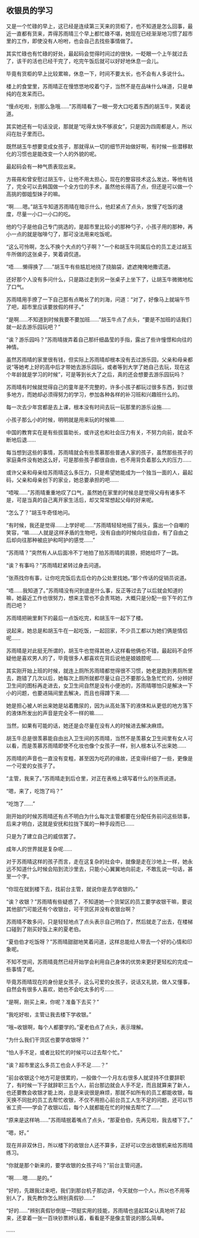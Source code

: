 ## 收银员的学习

又是一个忙碌的早上，这已经是连续第三天来的货柜了，也不知道是怎么回事，最近一直都有货来，弄得苏雨晴三个早上都忙碌不堪，她现在已经渐渐地习惯了超市里的工作，即使没有人吩咐，也会自己去找些事情做了。

其实忙碌也有忙碌的好处，最起码会觉得时间过的很快，一眨眼一个上午就过去了，该干的活也已经干完了，吃完午饭后就可以好好地休息一会儿。

毕竟有货柜的早上比较累嘛，休息一下，时间不要太长，也不会有人多说什么。

楼上的食堂里，苏雨晴正在慢悠悠地咬着勺子，当然不是在品味什么味道，只是单纯的在发呆而已。

“慢点吃啦，别那么急哦……”苏雨晴看了一眼一旁大口吃着东西的胡玉牛，笑着说道。

其实她还有一句话没说，那就是“吃得太快不够淑女”，只是因为四周都是人，所以闷在肚子里而已。

既然胡玉牛想要变成女孩子，那就得从一切的细节开始做好啊，有时候一些潜移默化的习惯也是能改变一个人的外貌的呢。

最起码会有一种气质表现出来。

方莜莜和曾安慰过胡玉牛，让他不用太担心，现在的整容技术这么发达，等他有钱了，完全可以去韩国做一个全方位的手术，虽然他长得高了点，但还是可以做一个高挑的御姐型妹子的嘛。

“啊……嗯。”胡玉牛知道苏雨晴在暗示什么，他赶紧点了点头，放慢了吃饭的速度，尽量一小口一小口的吃。

他的勺子是他自己专门挑选的，是超市里比较小的那种勺子，小孩子用的那种，再小一点的就是咖啡勺了，那可没法用来吃饭呢。

“这么可怜啊，怎么不换个大点的勺子啊？”一个和胡玉牛同属后仓的员工走过胡玉牛所做的这张桌子，笑着调侃道。

“唔……懒得换了……”胡玉牛有些尴尬地挠了挠脑袋，遮遮掩掩地撒谎道。

还好那个人没有多问什么，只是路过走到另一张桌子上坐下了，让胡玉牛微微地松了口气。

苏雨晴用手撩了一下自己那有点略长了的刘海，问道：“对了，好像马上就端午节了吧，超市里应该要放假的样子。”

“是啊……不知道到时候我要不要加班……”胡玉牛点了点头，“要是不加班的话我们就一起去游乐园玩吧？”

“诶？游乐园吗？”苏雨晴拨弄着自己那纤细晶莹的手指，露出了些许憧憬和向往的神情。

虽然苏雨晴的家里很有钱，但实际上苏雨晴却根本没有去过游乐园，父亲和母亲都说“等她考上好的高中后才带她去游乐园玩，或者等到大学了她自己去玩，现在这个年龄就是学习的时候”，可是等到长大了之后，真的还会想要去游乐园玩吗？

苏雨晴有时候就觉得自己的童年是不完整的，许多小孩子都玩过很多东西，到过很多地方，而她却必须得努力的学习，参加各种各样的补习班和兴趣班什么的。

每一次去少年宫都是去上课，根本没有时间去玩一玩那里的游乐设施……

小孩子那么小的时候，明明就是用来玩的时候嘛……

中国的教育实在是有些拔苗助长，或许这也和社会压力有关，不努力向前，就会不断地后退……

每当想到这些的事情，苏雨晴就会有些羡慕那些普通人家的孩子，虽然那些孩子的家庭条件没有她这么好，可是那些孩子都很自由，也不用背负着那么大的压力……

或许父亲和母亲给苏雨晴这么多压力，只是希望她能成为一个独当一面的人，最起码，父亲和母亲创下的家业，她总要承担的吧……

“唔唉……”苏雨晴重重地叹了口气，虽然她在家里的时候总是觉得父母有诸多不是，可是当真的自己离开家生活后，却又常常想起父母的好来呢。

“怎么了？”胡玉牛奇怪地问。

“有时候，我还是觉得……上学好呢……”苏雨晴轻轻地摇了摇头，露出一个自嘲的笑容，“嘛……人就是这样矛盾的生物吧，没有自由的时候向往自由，有了自由之后却向往那种被庇护和呵护的感觉……”

“苏雨晴？”突然有人从后面冷不丁地拍了拍苏雨晴的肩膀，把她给吓了一跳。

“诶？有事吗？”苏雨晴赶紧转过身去问道。

“张燕找你有事，让你吃完饭后去后仓的办公处里找她。”那个传话的促销员说道。

“唔……我知道了。”苏雨晴没有问到底是什么事，反正等过去了以后就会知道的嘛，她最近工作也很努力，想来主管也不会责骂她，大概只是分配一些下午的工作而已吧？

苏雨晴把碗里剩下的最后一点饭吃完，和胡玉牛一起下了楼。

说起来，她总是和胡玉牛在一起吃饭，一起回家，不少员工都以为她们俩是情侣呢……

苏雨晴是对此挺无所谓的，胡玉牛也觉得其他人这样看他俩也不错，最起码不会怀疑他是喜欢男人的了，毕竟很多人都喜欢在背后说他是娘娘腔呢……

其实刚开始上班的时候，就连上厕所苏雨晴都觉得很不习惯，她老是跑到男厕所里去，跑错了几次以后，她每次上厕所就都尽量让自己不要那么急急忙忙的，分辨好卫生间的图标再走进去，女卫生间自然是没有小便池的，苏雨晴哪怕只是解决一下小的问题，也要进隔间里去解决，而且也得蹲下来……

她是担心被人听出来她是站着撒尿的，因为从高处落下的液体和从更低的地方落下的液体所发出的声音是完全不一样的嘛……

当然，如果有可能的话，她还是会尽量在没有人的时候进去解决麻烦。

胡玉牛总是很羡慕能自由出入卫生间的苏雨晴，当然不是羡慕女卫生间里有女人可以看，而是羡慕苏雨晴即使不化妆也像个女孩子一样，别人根本认不出来她……

苏雨晴的声音也一直没有变粗，甚至因为吃药的缘故，还变得纤细了一些，更像是一个可爱的女孩子了。

“主管，我来了。”苏雨晴走到后仓里，对正在表格上填写着什么的张燕说道。

“嗯，来了，吃饱了吗？”

“吃饱了……”

刚开始的时候苏雨晴还有点不明白为什么每次主管都要在分配任务前问这些琐事，后来才明白，这就是安抚和拉拢下属的一种手段而已……

只是为了建立自己的威信罢了。

成年人的世界就是复杂呢……

对于苏雨晴这样的孩子而言，走在这复杂的社会中，就像是走在沙地上一样，她永远不知道什么时候会陷到流沙里去，只能小心翼翼地向前走，不敢乱说一句话，甚至一个字。

“你现在就到楼下去，找前台主管，就说你是去学收银的。”

“诶？收银？”苏雨晴有些疑惑了，不知道她一个货架区的员工要学收银干嘛，要说其他部门可能还有个收银台，可干货区并没有收银台啊？

苏雨晴不敢多问，只是轻轻地点了点头表示自己明白了，然后就走了出去，在楼梯口碰到了刚买好饭上来的夏老伯。

“夏伯伯才吃饭呀？”苏雨晴甜甜地笑着问道，这样总能给人带去一个好的心情和印象呢。

不知不觉间，苏雨晴竟然已经开始学会利用自己身体的优势来更好更轻松的完成一些事情了呢。

毕竟苏雨晴现在的身份是女孩子，这么可爱的女孩子，说话又礼貌，做人又懂事，自然会有很多人喜欢，她也不会吃太多的亏……

“是啊，刚买上来，你呢？准备下去买？”

“我吃好啦，主管让我去楼下学收银。”

“哦~收银啊，每个人都要学的。”夏老伯点了点头，表示理解。

“为什么我们干货区也要学收银呀？”

“怕人手不足，或者比较忙的时候可以过去帮个忙。”

“诶？超市里这么多员工也会人手不足……？”

“前台收银这个地方可是很累的，一般做个一个月左右很多人就坚持不住要辞职了，有时候一下子就辞职三五个人，前台那边就会人手不足，而且就算来了新人，也还要教会收银才能上岗，总是来说很是麻烦，那就不如所有的员工都能收银，每天换不同批的员工去帮忙收银，不仅不用担心前台员工人生不足的问题，还可以节省工资——学会了收银以后，每个人就都能在忙的时候去帮忙了……”

“原来是这样呐……”苏雨晴抿着嘴点了点头，“那夏伯伯，先再见啦，我去楼下了。”

“嗯，好。”

现在并非双休日，所以楼下的收银台人还不算多，正好可以空出收银机来给苏雨晴练习。

“你就是那个新来的，要学收银的女孩子吗？”前台主管问道。

“啊……嗯……是的。”

“好的，先跟我过来吧，我们到那台机子那边讲，今天就你一个人，所以也不用等别人了，我先教你怎么辨别真假钞……”

“好的……”辨别真假钞倒是一项挺实用的技能，苏雨晴也竖起耳朵认真地听了起来，还拿着一张一百块钞票辨认着，看看是不是像主管说的那么简单。

……
